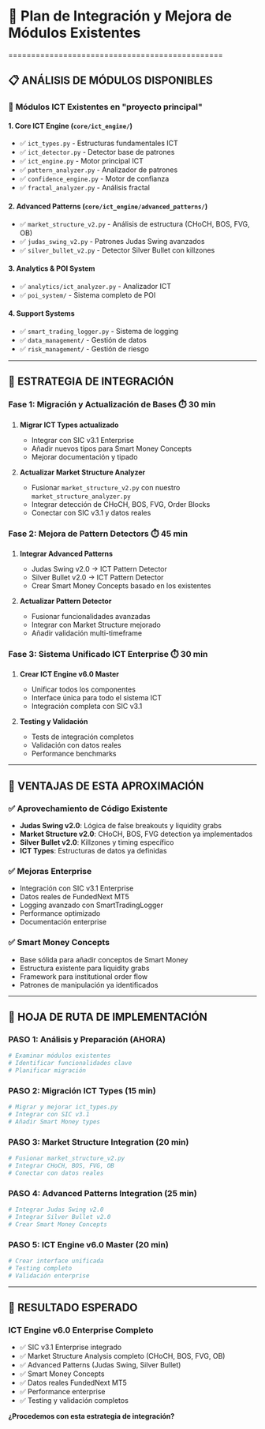 # 🔄 Plan de Integración y Mejora de Módulos Existentes
===============================================

## 📋 **ANÁLISIS DE MÓDULOS DISPONIBLES**

### 🎯 **Módulos ICT Existentes en "proyecto principal"**

#### 1. **Core ICT Engine** (`core/ict_engine/`)
- ✅ `ict_types.py` - Estructuras fundamentales ICT
- ✅ `ict_detector.py` - Detector base de patrones
- ✅ `ict_engine.py` - Motor principal ICT
- ✅ `pattern_analyzer.py` - Analizador de patrones
- ✅ `confidence_engine.py` - Motor de confianza
- ✅ `fractal_analyzer.py` - Análisis fractal

#### 2. **Advanced Patterns** (`core/ict_engine/advanced_patterns/`)
- ✅ `market_structure_v2.py` - Análisis de estructura (CHoCH, BOS, FVG, OB)
- ✅ `judas_swing_v2.py` - Patrones Judas Swing avanzados
- ✅ `silver_bullet_v2.py` - Detector Silver Bullet con killzones

#### 3. **Analytics & POI System**
- ✅ `analytics/ict_analyzer.py` - Analizador ICT
- ✅ `poi_system/` - Sistema completo de POI

#### 4. **Support Systems**
- ✅ `smart_trading_logger.py` - Sistema de logging
- ✅ `data_management/` - Gestión de datos
- ✅ `risk_management/` - Gestión de riesgo

---

## 🚀 **ESTRATEGIA DE INTEGRACIÓN**

### **Fase 1: Migración y Actualización de Bases** ⏱️ 30 min
1. **Migrar ICT Types actualizado**
   - Integrar con SIC v3.1 Enterprise
   - Añadir nuevos tipos para Smart Money Concepts
   - Mejorar documentación y tipado

2. **Actualizar Market Structure Analyzer**
   - Fusionar `market_structure_v2.py` con nuestro `market_structure_analyzer.py`
   - Integrar detección de CHoCH, BOS, FVG, Order Blocks
   - Conectar con SIC v3.1 y datos reales

### **Fase 2: Mejora de Pattern Detectors** ⏱️ 45 min
1. **Integrar Advanced Patterns**
   - Judas Swing v2.0 → ICT Pattern Detector
   - Silver Bullet v2.0 → ICT Pattern Detector
   - Crear Smart Money Concepts basado en los existentes

2. **Actualizar Pattern Detector**
   - Fusionar funcionalidades avanzadas
   - Integrar con Market Structure mejorado
   - Añadir validación multi-timeframe

### **Fase 3: Sistema Unificado ICT Enterprise** ⏱️ 30 min
1. **Crear ICT Engine v6.0 Master**
   - Unificar todos los componentes
   - Interface única para todo el sistema ICT
   - Integración completa con SIC v3.1

2. **Testing y Validación**
   - Tests de integración completos
   - Validación con datos reales
   - Performance benchmarks

---

## 🎯 **VENTAJAS DE ESTA APROXIMACIÓN**

### ✅ **Aprovechamiento de Código Existente**
- **Judas Swing v2.0**: Lógica de false breakouts y liquidity grabs
- **Market Structure v2.0**: CHoCH, BOS, FVG detection ya implementados
- **Silver Bullet v2.0**: Killzones y timing específico
- **ICT Types**: Estructuras de datos ya definidas

### ✅ **Mejoras Enterprise**
- Integración con SIC v3.1 Enterprise
- Datos reales de FundedNext MT5
- Logging avanzado con SmartTradingLogger
- Performance optimizado
- Documentación enterprise

### ✅ **Smart Money Concepts**
- Base sólida para añadir conceptos de Smart Money
- Estructura existente para liquidity grabs
- Framework para institutional order flow
- Patrones de manipulación ya identificados

---

## 📝 **HOJA DE RUTA DE IMPLEMENTACIÓN**

### **PASO 1: Análisis y Preparación** (AHORA)
```bash
# Examinar módulos existentes
# Identificar funcionalidades clave
# Planificar migración
```

### **PASO 2: Migración ICT Types** (15 min)
```python
# Migrar y mejorar ict_types.py
# Integrar con SIC v3.1
# Añadir Smart Money types
```

### **PASO 3: Market Structure Integration** (20 min)
```python
# Fusionar market_structure_v2.py
# Integrar CHoCH, BOS, FVG, OB
# Conectar con datos reales
```

### **PASO 4: Advanced Patterns Integration** (25 min)
```python
# Integrar Judas Swing v2.0
# Integrar Silver Bullet v2.0
# Crear Smart Money Concepts
```

### **PASO 5: ICT Engine v6.0 Master** (20 min)
```python
# Crear interface unificada
# Testing completo
# Validación enterprise
```

---

## 🎯 **RESULTADO ESPERADO**

### **ICT Engine v6.0 Enterprise Completo**
- ✅ SIC v3.1 Enterprise integrado
- ✅ Market Structure Analysis completo (CHoCH, BOS, FVG, OB)
- ✅ Advanced Patterns (Judas Swing, Silver Bullet)
- ✅ Smart Money Concepts
- ✅ Datos reales FundedNext MT5
- ✅ Performance enterprise
- ✅ Testing y validación completos

**¿Procedemos con esta estrategia de integración?**
